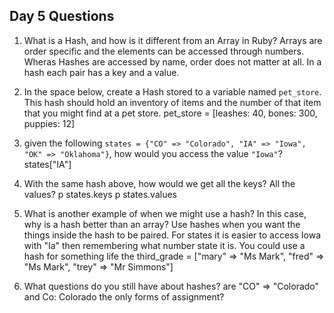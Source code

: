 ## Day 5 Questions

1. What is a Hash, and how is it different from an Array in Ruby?
Arrays are order specific and the elements can be accessed through numbers. Wheras
Hashes are accessed by name, order does not matter at all. In a hash each pair has a key and a value.

1. In the space below, create a Hash stored to a variable named `pet_store`.  This hash should hold an inventory of items and the number of that item that you might find at a pet store.
pet_store = [leashes: 40, bones: 300, puppies: 12]

1. given the following `states = {"CO" => "Colorado", "IA" => "Iowa", "OK" => "Oklahoma"}`, how would you access the value `"Iowa"`?
states["IA"]

1. With the same hash above, how would we get all the keys?  All the values?
p states.keys
p states.values

1. What is another example of when we might use a hash?  In this case, why is a hash better than an array?
Use hashes when you want the things inside the hash to be paired. For states it is easier
to access Iowa with "Ia" then remembering what number state it is. You could use a hash for
something life the third_grade = ["mary" => "Ms Mark", "fred" => "Ms Mark", "trey" => "Mr Simmons"]

1. What questions do you still have about hashes?
are "CO" => "Colorado" and Co: Colorado  the only forms of assignment?
